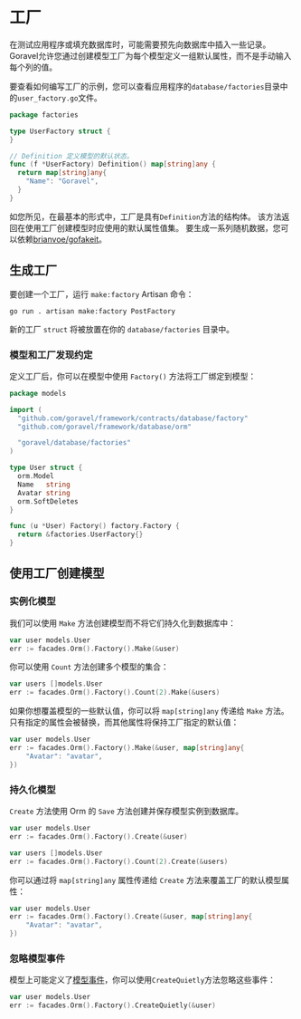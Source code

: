 # 工厂

在测试应用程序或填充数据库时，可能需要预先向数据库中插入一些记录。 Goravel允许您通过创建模型工厂为每个模型定义一组默认属性，而不是手动输入每个列的值。

要查看如何编写工厂的示例，您可以查看应用程序的`database/factories`目录中的`user_factory.go`文件。

```go
package factories

type UserFactory struct {
}

// Definition 定义模型的默认状态。
func (f *UserFactory) Definition() map[string]any {
  return map[string]any{
    "Name": "Goravel",
  }
}
```

如您所见，在最基本的形式中，工厂是具有`Definition`方法的结构体。 该方法返回在使用工厂创建模型时应使用的默认属性值集。 要生成一系列随机数据，您可以依赖[brianvoe/gofakeit](https://github.com/brianvoe/gofakeit)。

## 生成工厂

要创建一个工厂，运行 `make:factory` Artisan 命令：

```
go run . artisan make:factory PostFactory
```

新的工厂 `struct` 将被放置在你的 `database/factories` 目录中。

### 模型和工厂发现约定

定义工厂后，你可以在模型中使用 `Factory()` 方法将工厂绑定到模型：

```go
package models

import (
  "github.com/goravel/framework/contracts/database/factory"
  "github.com/goravel/framework/database/orm"

  "goravel/database/factories"
)

type User struct {
  orm.Model
  Name   string
  Avatar string
  orm.SoftDeletes
}

func (u *User) Factory() factory.Factory {
  return &factories.UserFactory{}
}
```

## 使用工厂创建模型

### 实例化模型

我们可以使用 `Make` 方法创建模型而不将它们持久化到数据库中：

```go
var user models.User
err := facades.Orm().Factory().Make(&user)
```

你可以使用 `Count` 方法创建多个模型的集合：

```go
var users []models.User
err := facades.Orm().Factory().Count(2).Make(&users)
```

如果你想覆盖模型的一些默认值，你可以将 `map[string]any` 传递给 `Make` 方法。 只有指定的属性会被替换，而其他属性将保持工厂指定的默认值：

```go
var user models.User
err := facades.Orm().Factory().Make(&user, map[string]any{
    "Avatar": "avatar",
})
```

### 持久化模型

`Create` 方法使用 Orm 的 `Save` 方法创建并保存模型实例到数据库。

```go
var user models.User
err := facades.Orm().Factory().Create(&user)

var users []models.User
err := facades.Orm().Factory().Count(2).Create(&users)
```

你可以通过将 `map[string]any` 属性传递给 `Create` 方法来覆盖工厂的默认模型属性：

```go
var user models.User
err := facades.Orm().Factory().Create(&user, map[string]any{
    "Avatar": "avatar",
})
```

### 忽略模型事件

模型上可能定义了[模型事件](../orm/quickstart#events)，你可以使用`CreateQuietly`方法忽略这些事件：

```go
var user models.User
err := facades.Orm().Factory().CreateQuietly(&user)
```

